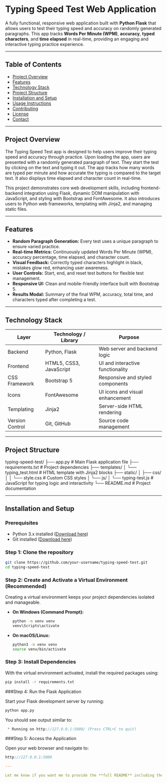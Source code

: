 # Typing Speed Test Web Application

A fully functional, responsive web application built with **Python Flask** that allows users to test their typing speed and accuracy on randomly generated paragraphs. This app tracks **Words Per Minute (WPM)**, **accuracy**, **typed characters**, and **time elapsed** in real-time, providing an engaging and interactive typing practice experience.

---

## Table of Contents

- [Project Overview](#project-overview)  
- [Features](#features)  
- [Technology Stack](#technology-stack)  
- [Project Structure](#project-structure)  
- [Installation and Setup](#installation-and-setup)  
- [Usage Instructions](#usage-instructions)  
- [Contributing](#contributing)  
- [License](#license)  
- [Contact](#contact)  

---

## Project Overview

The Typing Speed Test app is designed to help users improve their typing speed and accuracy through practice. Upon loading the app, users are presented with a randomly generated paragraph of text. They start the test by clicking on the text and typing it out. The app tracks how many words are typed per minute and how accurate the typing is compared to the target text. It also displays time elapsed and character count in real-time.

This project demonstrates core web development skills, including frontend-backend integration using Flask, dynamic DOM manipulation with JavaScript, and styling with Bootstrap and FontAwesome. It also introduces users to Python web frameworks, templating with Jinja2, and managing static files.

---

## Features

- **Random Paragraph Generation:** Every test uses a unique paragraph to ensure varied practice.  
- **Real-time Metrics:** Continuously updated Words Per Minute (WPM), accuracy percentage, time elapsed, and character count.  
- **Visual Feedback:** Correctly typed characters highlight in black, mistakes glow red, enhancing user awareness.  
- **User Controls:** Start, end, and reset test buttons for flexible test management.  
- **Responsive UI:** Clean and mobile-friendly interface built with Bootstrap 5.  
- **Results Modal:** Summary of the final WPM, accuracy, total time, and characters typed after completing a test.  

---

## Technology Stack

| Layer            | Technology / Library          | Purpose                              |
|------------------|------------------------------|------------------------------------|
| Backend          | Python, Flask                 | Web server and backend logic       |
| Frontend         | HTML5, CSS3, JavaScript      | UI and interactive functionality   |
| CSS Framework    | Bootstrap 5                  | Responsive and styled components   |
| Icons            | FontAwesome                  | UI icons and visual enhancement    |
| Templating       | Jinja2                      | Server-side HTML rendering          |
| Version Control  | Git, GitHub                 | Source code management              |

---

## Project Structure

typing-speed-test/
├── app.py # Main Flask application file
├── requirements.txt # Project dependencies
├── templates/
│ └── typing_test.html # HTML template with Jinja2 blocks
├── static/
│ ├── css/
│ │ └── style.css # Custom CSS styles
│ └── js/
│ └── typing-test.js # JavaScript for typing logic and interactivity
└── README.md # Project documentation


---

## Installation and Setup

### Prerequisites

- Python 3.x installed ([Download here](https://www.python.org/downloads/))  
- Git installed ([Download here](https://git-scm.com/downloads))  

### Step 1: Clone the repository

```bash
git clone https://github.com/your-username/typing-speed-test.git
cd typing-speed-test
```
### Step 2: Create and Activate a Virtual Environment (Recommended)

Creating a virtual environment keeps your project dependencies isolated and manageable.

- **On Windows (Command Prompt):**

  ```bash
  python -m venv venv
  venv\Scripts\activate
  ```
- **On macOS/Linux:**
   ```bash
  python3 -m venv venv
  source venv/bin/activate
   ```
### Step 3: Install Dependencies

With the virtual environment activated, install the required packages using:
```bash
pip install -r requirements.txt
```
###Step 4: Run the Flask Application

Start your Flask development server by running:

```bash
python app.py
```
You should see output similar to:
```csharp
 * Running on http://127.0.0.1:5000/ (Press CTRL+C to quit)
```
###Step 5: Access the Application

Open your web browser and navigate to:
```cpp
http://127.0.0.1:5000
```
```yaml
---

Let me know if you want me to provide the **full README** including these steps, or any other sections!
```
